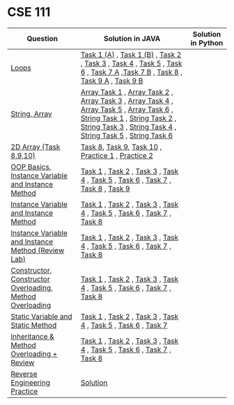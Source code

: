 # CSE 111
| Question | Solution in JAVA | Solution in Python |
|----------|------------------|--------------------|
| [Loops](https://github.com/ari-yan7/CSE-111/blob/main/Lab%202/CSE111%20Lab%20Assignment%202%20-%20Summer'24.pdf) | [Task 1 (A)](https://github.com/ari-yan7/CSE-111/blob/main/Lab%202/Lab2_Task1_a.java) , [Task 1 (B)](https://github.com/ari-yan7/CSE-111/blob/main/Lab%202/Lab2_Task1_b.java) , [Task 2](https://github.com/ari-yan7/CSE-111/blob/main/Lab%202/Lab2_Task2.java) , [Task 3](https://github.com/ari-yan7/CSE-111/blob/main/Lab%202/Lab2_Task3.java) , [Task 4](https://github.com/ari-yan7/CSE-111/blob/main/Lab%202/Lab2_Task4.java) , [Task 5](https://github.com/ari-yan7/CSE-111/blob/main/Lab%202/Lab2_Task5.java) , [Task 6](https://github.com/ari-yan7/CSE-111/blob/main/Lab%202/Lab2_Task6.java) , [Task 7 A](https://github.com/ari-yan7/CSE-111/blob/main/Lab%202/Lab2_Task7a.java) ,[Task 7 B](https://github.com/ari-yan7/CSE-111/blob/main/Lab%202/Lab2_Task7b.java) , [Task 8](https://github.com/ari-yan7/CSE-111/blob/main/Lab%202/Lab2_Task8.java) , [Task 9 A](https://github.com/ari-yan7/CSE-111/blob/main/Lab%202/Lab2_Task9a.java) , [Task 9 B](https://github.com/ari-yan7/CSE-111/blob/main/Lab%202/Lab2_Task9b.java) | |
| [String, Array](https://github.com/ari-yan7/CSE-111/blob/main/Lab%203/CSE111%20Lab%20Assignment%203%20-%20Summer'24.pdf) | [Array Task 1](https://github.com/ari-yan7/CSE-111/blob/main/Lab%203/Lab3_Array_Task1.java) , [Array Task 2](https://github.com/ari-yan7/CSE-111/blob/main/Lab%203/Lab3_Array_Task2.java) , [Array Task 3](https://github.com/ari-yan7/CSE-111/blob/main/Lab%203/Lab3_Array_Task3.java) , [Array Task 4](https://github.com/ari-yan7/CSE-111/blob/main/Lab%203/Lab3_Array_Task4.java) , [Array Task 5](https://github.com/ari-yan7/CSE-111/blob/main/Lab%203/Lab3_Array_Task5.java) , [Array Task 6](https://github.com/ari-yan7/CSE-111/blob/main/Lab%203/Lab3_Array_Task6.java) , [String Task 1](https://github.com/ari-yan7/CSE-111/blob/main/Lab%203/Lab3_String_Task1.java) , [String Task 2](https://github.com/ari-yan7/CSE-111/blob/main/Lab%203/Lab3_String_Task2.java) , [String Task 3](https://github.com/ari-yan7/CSE-111/blob/main/Lab%203/Lab3_String_Task3.java) , [String Task 4](https://github.com/ari-yan7/CSE-111/blob/main/Lab%203/Lab3_String_Task4.java) , [String Task 5](https://github.com/ari-yan7/CSE-111/blob/main/Lab%203/Lab3_String_Task5.java) , [String Task 6](https://github.com/ari-yan7/CSE-111/blob/main/Lab%203/Lab3_String_Task6.java) | |
| [2D Array (Task 8,9,10)](https://github.com/ari-yan7/CSE-111/blob/main/2D%20Array/CSE111%20Lab%20Assignment%201%20-%20Spring'25.pdf) | [Task 8](https://github.com/ari-yan7/CSE-111/blob/main/2D%20Array/Lab1_Task8.java), [Task 9](https://github.com/ari-yan7/CSE-111/blob/main/2D%20Array/Lab1_Task9.java), [Task 10](https://github.com/ari-yan7/CSE-111/blob/main/2D%20Array/Lab1_Task10.java) , [Practice 1](https://github.com/ari-yan7/CSE-111/blob/main/2D%20Array/Array2D_Practice_1.java) , [Practice 2](https://github.com/ari-yan7/CSE-111/blob/main/2D%20Array/Array2D_Practice_2.java) | |
| [OOP Basics, Instance Variable and Instance Method](https://github.com/ari-yan7/CSE-111/blob/main/Lab%204/CSE111%20Lab%20Assignment%204%20-%20Summer'24.pdf) | [Task 1](https://github.com/ari-yan7/CSE-111/tree/main/Lab%204/Task%201) , [Task 2](https://github.com/ari-yan7/CSE-111/tree/main/Lab%204/Task%202) , [Task 3](https://github.com/ari-yan7/CSE-111/tree/main/Lab%204/Task%203) , [Task 4](https://github.com/ari-yan7/CSE-111/tree/main/Lab%204/Task%204) , [Task 5](https://github.com/ari-yan7/CSE-111/tree/main/Lab%204/Task%205) , [Task 6](https://github.com/ari-yan7/CSE-111/tree/main/Lab%204/Task%206) , [Task 7](https://github.com/ari-yan7/CSE-111/tree/main/Lab%204/Task%207) , [Task 8](https://github.com/ari-yan7/CSE-111/tree/main/Lab%204/Task%208) , [Task 9](https://github.com/ari-yan7/CSE-111/tree/main/Lab%204/Task%209) | |
| [Instance Variable and Instance Method](https://github.com/ari-yan7/CSE-111/blob/main/Lab%205/CSE111%20Lab%20Assignment%205%20-%20Summer'24.pdf) | [Task 1](https://github.com/ari-yan7/CSE-111/tree/main/Lab%205/Task%201) , [Task 2](https://github.com/ari-yan7/CSE-111/tree/main/Lab%205/Task%202) , [Task 3](https://github.com/ari-yan7/CSE-111/tree/main/Lab%205/Task%203) , [Task 4](https://github.com/ari-yan7/CSE-111/tree/main/Lab%205/Task%204) , [Task 5](https://github.com/ari-yan7/CSE-111/tree/main/Lab%205/Task%205) , [Task 6](https://github.com/ari-yan7/CSE-111/tree/main/Lab%205/Task%206) , [Task 7](https://github.com/ari-yan7/CSE-111/tree/main/Lab%205/Task%207) , [Task 8](https://github.com/ari-yan7/CSE-111/tree/main/Lab%205/Task%208) | |
| [Instance Variable and Instance Method (Review Lab)](https://github.com/ari-yan7/CSE-111/blob/main/Lab%206/CSE111%20Lab%20Assignment%206%20-%20Summer'24.pdf) | [Task 1](https://github.com/ari-yan7/CSE-111/tree/main/Lab%206/Task%201) , [Task 2](https://github.com/ari-yan7/CSE-111/tree/main/Lab%206/Task%202) , [Task 3](https://github.com/ari-yan7/CSE-111/tree/main/Lab%206/Task%203) , [Task 4](https://github.com/ari-yan7/CSE-111/tree/main/Lab%206/Task%204) , [Task 5](https://github.com/ari-yan7/CSE-111/tree/main/Lab%206/Task%205) , [Task 6](https://github.com/ari-yan7/CSE-111/tree/main/Lab%206/Task%206) , [Task 7](https://github.com/ari-yan7/CSE-111/tree/main/Lab%206/Task%207) , [Task 8](https://github.com/ari-yan7/CSE-111/tree/main/Lab%206/Task%208) | |
| [Constructor, Constructor Overloading, Method Overloading](https://github.com/ari-yan7/CSE-111/blob/main/Lab%207/CSE111%20Lab%20Assignment%207%20-%20Summer'24.pdf) | [Task 1](https://github.com/ari-yan7/CSE-111/tree/main/Lab%207/Task%201) , [Task 2](https://github.com/ari-yan7/CSE-111/tree/main/Lab%207/Task%202) , [Task 3](https://github.com/ari-yan7/CSE-111/tree/main/Lab%207/Task%203) , [Task 4](https://github.com/ari-yan7/CSE-111/tree/main/Lab%207/Task%204) , [Task 5](https://github.com/ari-yan7/CSE-111/tree/main/Lab%207/Task%205) , [Task 6](https://github.com/ari-yan7/CSE-111/tree/main/Lab%207/Task%206) , [Task 7](https://github.com/ari-yan7/CSE-111/tree/main/Lab%207/Task%207) , [Task 8](https://github.com/ari-yan7/CSE-111/tree/main/Lab%207/Task%208) | |
| [Static Variable and Static Method](https://github.com/ari-yan7/CSE-111/blob/main/Lab%208/CSE111%20Lab%20Assignment%208%20-%20Summer'24.pdf) | [Task 1](https://github.com/ari-yan7/CSE-111/tree/main/Lab%208/Task%201) , [Task 2](https://github.com/ari-yan7/CSE-111/tree/main/Lab%208/Task%202) , [Task 3](https://github.com/ari-yan7/CSE-111/tree/main/Lab%208/Task%203) , [Task 4](https://github.com/ari-yan7/CSE-111/tree/main/Lab%208/Task%204) , [Task 5](https://github.com/ari-yan7/CSE-111/tree/main/Lab%208/Task%205) , [Task 6](https://github.com/ari-yan7/CSE-111/tree/main/Lab%208/Task%206) , [Task 7](https://github.com/ari-yan7/CSE-111/tree/main/Lab%208/Task%207) | |
| [Inheritance & Method Overloading + Review](https://github.com/ari-yan7/CSE-111/blob/main/Lab%209/CSE111%20Lab%20Assignment%209%20-%20Summer'24.pdf) | [Task 1](https://github.com/ari-yan7/CSE-111/tree/main/Lab%209/Task%201) , [Task 2](https://github.com/ari-yan7/CSE-111/tree/main/Lab%209/Task%202) , [Task 3](https://github.com/ari-yan7/CSE-111/tree/main/Lab%209/Task%203) , [Task 4](https://github.com/ari-yan7/CSE-111/tree/main/Lab%209/Task%204) , [Task 5](https://github.com/ari-yan7/CSE-111/tree/main/Lab%209/Task%205) , [Task 6](https://github.com/ari-yan7/CSE-111/tree/main/Lab%209/Task%206) , [Task 7](https://github.com/ari-yan7/CSE-111/tree/main/Lab%209/Task%207) , [Task 8](https://github.com/ari-yan7/CSE-111/tree/main/Lab%209/Task%208) | |
| [Reverse Engineering Practice](https://view.officeapps.live.com/op/view.aspx?src=https%3A%2F%2Fraw.githubusercontent.com%2Fari-yan7%2FCSE-111%2Frefs%2Fheads%2Fmain%2FPractice%2520Codes%2FCSE111%2520Reverse%2520Engineering%2520Practice.docx&wdOrigin=BROWSELINK) | [Solution](https://github.com/ari-yan7/CSE-111/blob/main/Practice%20Codes/BankAccount.java) | |
